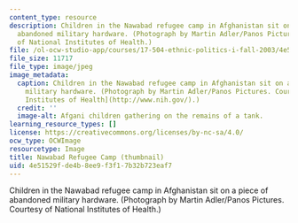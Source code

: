 ```yaml
---
content_type: resource
description: Children in the Nawabad refugee camp in Afghanistan sit on a piece of
  abandoned military hardware. (Photograph by Martin Adler/Panos Pictures. Courtesy
  of National Institutes of Health.)
file: /ol-ocw-studio-app/courses/17-504-ethnic-politics-i-fall-2003/4e51529fde4b8ee9f3f17b32b723eaf7_17-504f03-th.jpg
file_size: 11717
file_type: image/jpeg
image_metadata:
  caption: Children in the Nawabad refugee camp in Afghanistan sit on a piece of abandoned
    military hardware. (Photograph by Martin Adler/Panos Pictures. Courtesy of [National
    Institutes of Health](http://www.nih.gov/).)
  credit: ''
  image-alt: Afgani children gathering on the remains of a tank.
learning_resource_types: []
license: https://creativecommons.org/licenses/by-nc-sa/4.0/
ocw_type: OCWImage
resourcetype: Image
title: Nawabad Refugee Camp (thumbnail)
uid: 4e51529f-de4b-8ee9-f3f1-7b32b723eaf7
---
```

Children in the Nawabad refugee camp in Afghanistan sit on a piece of abandoned military hardware. (Photograph by Martin Adler/Panos Pictures. Courtesy of National Institutes of Health.)